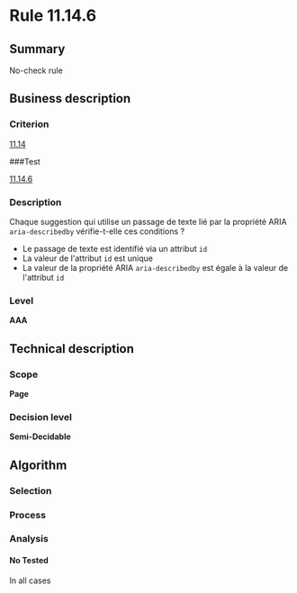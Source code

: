 # Rule 11.14.6

## Summary

No-check rule

## Business description

### Criterion

[11.14](http://references.modernisation.gouv.fr/referentiel-technique-0#crit-11-14)

###Test

[11.14.6](http://references.modernisation.gouv.fr/referentiel-technique-0#test-11-14-6)

### Description

Chaque suggestion qui utilise un passage de texte lié par la propriété ARIA <code xml:lang="en" lang="en">aria-describedby</code> vérifie-t-elle ces conditions ?

<ul><li>  Le passage de texte est identifié via un attribut <code xml:lang="en" lang="en">id</code></li>
<li>  La valeur de l'attribut <code xml:lang="en" lang="en">id</code> est unique</li>
<li>  La valeur de la propriété ARIA <code xml:lang="en" lang="en">aria-describedby</code> est égale à la valeur de l'attribut <code xml:lang="en" lang="en">id</code></li>
</ul>

### Level

**AAA**

## Technical description

### Scope

**Page**

### Decision level

**Semi-Decidable**

## Algorithm

### Selection

### Process

### Analysis

#### No Tested 

In all cases

